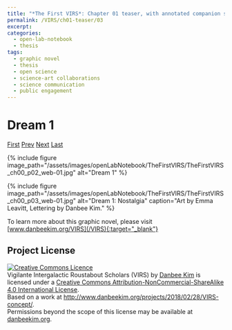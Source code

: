 ```yaml
---
title: "*The First VIRS*: Chapter 01 teaser, with annotated companion script"
permalink: /VIRS/ch01-teaser/03
excerpt: 
categories:
  - open-lab-notebook
  - thesis
tags:
  - graphic novel
  - thesis
  - open science
  - science-art collaborations
  - science communication
  - public engagement
---
```

# Dream 1

[First](/VIRS/ch01-teaser/01) [Prev](/VIRS/ch01-teaser/02) [Next](/VIRS/ch01-teaser/04) [Last](/VIRS/ch01-teaser/19)

{% include figure image_path="/assets/images/openLabNotebook/TheFirstVIRS/TheFirstVIRS_ch00_p02_web-01.jpg" alt="Dream 1" %}

{% include figure image_path="/assets/images/openLabNotebook/TheFirstVIRS/TheFirstVIRS_ch00_p03_web-01.jpg" alt="Dream 1: Nostalgia" caption="Art by Emma Leavitt, Lettering by Danbee Kim." %}

To learn more about this graphic novel, please visit [www.danbeekim.org/VIRS](/VIRS){:target="_blank"}

## Project License

<a rel="license" href="http://creativecommons.org/licenses/by-nc-sa/4.0/"><img alt="Creative Commons Licence" 
style="border-width:0" src="https://i.creativecommons.org/l/by-nc-sa/4.0/88x31.png" /></a><br /><span xmlns:dct="
http://purl.org/dc/terms/" property="dct:title">Vigilante Intergalactic Roustabout Scholars (VIRS)</span> by <a xmlns:cc="
http://creativecommons.org/ns#" href="danbeekim.org" property="cc:attributionName" rel="cc:attributionURL">Danbee Kim</a> 
is licensed under a <a rel="license" href="http://creativecommons.org/licenses/by-nc-sa/4.0/">Creative Commons 
Attribution-NonCommercial-ShareAlike 4.0 International License</a>.<br />Based on a work at <a xmlns:dct="
http://purl.org/dc/terms/" href="http://www.danbeekim.org/projects/2018/02/28/VIRS-concept/" rel="dct:source">
http://www.danbeekim.org/projects/2018/02/28/VIRS-concept/</a>.<br />Permissions beyond the scope of this license may be 
available at <a xmlns:cc="http://creativecommons.org/ns#" href="danbeekim.org" rel="cc:morePermissions">danbeekim.org</a>.
